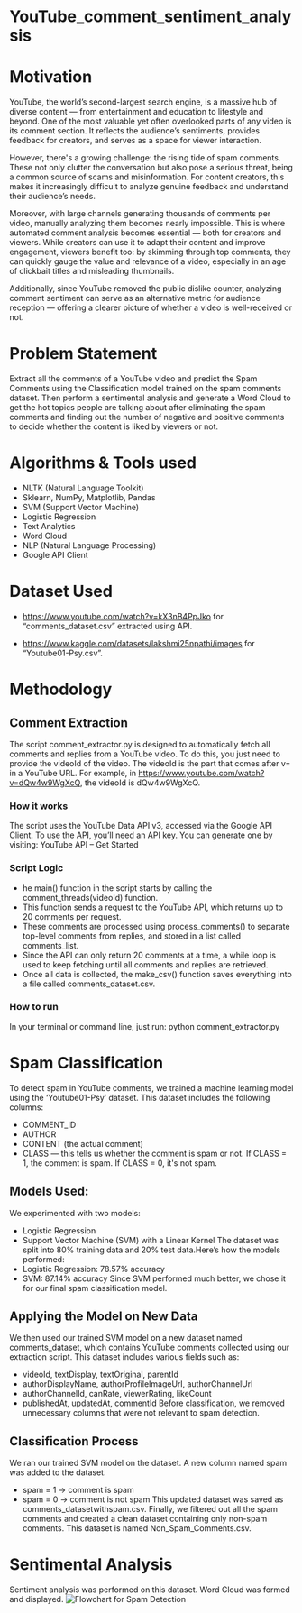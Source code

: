 # YouTube_comment_sentiment_analysis

# Motivation
YouTube, the world’s second-largest search engine, is a massive hub of diverse content — from entertainment and education to lifestyle and beyond. One of the most valuable yet often overlooked parts of any video is its comment section. It reflects the audience’s sentiments, provides feedback for creators, and serves as a space for viewer interaction.

However, there's a growing challenge: the rising tide of spam comments. These not only clutter the conversation but also pose a serious threat, being a common source of scams and misinformation. For content creators, this makes it increasingly difficult to analyze genuine feedback and understand their audience’s needs.

Moreover, with large channels generating thousands of comments per video, manually analyzing them becomes nearly impossible. This is where automated comment analysis becomes essential — both for creators and viewers. While creators can use it to adapt their content and improve engagement, viewers benefit too: by skimming through top comments, they can quickly gauge the value and relevance of a video, especially in an age of clickbait titles and misleading thumbnails.

Additionally, since YouTube removed the public dislike counter, analyzing comment sentiment can serve as an alternative metric for audience reception — offering a clearer picture of whether a video is well-received or not.

# Problem Statement
Extract all the comments of a YouTube video and predict the Spam Comments using the Classification model trained on the spam comments dataset. Then perform a sentimental analysis and generate a Word Cloud to get the hot topics people are talking about after eliminating the spam comments and finding out the number of negative and positive comments to decide whether the content is liked by viewers or not.

# Algorithms & Tools used
- NLTK (Natural Language Toolkit)
- Sklearn, NumPy, Matplotlib, Pandas
- SVM (Support Vector Machine)
- Logistic Regression
- Text Analytics
- Word Cloud
- NLP (Natural Language Processing)
- Google API Client

# Dataset Used
- https://www.youtube.com/watch?v=kX3nB4PpJko for “comments_dataset.csv” extracted using API.

- https://www.kaggle.com/datasets/lakshmi25npathi/images for “Youtube01-Psy.csv”.

# Methodology
## Comment Extraction
The script comment_extractor.py is designed to automatically fetch all comments and replies from a YouTube video. To do this, you just need to provide the videoId of the video. The videoId is the part that comes after v= in a YouTube URL. For example, in https://www.youtube.com/watch?v=dQw4w9WgXcQ, the videoId is dQw4w9WgXcQ.
### How it works
The script uses the YouTube Data API v3, accessed via the Google API Client.
To use the API, you’ll need an API key. You can generate one by visiting: YouTube API – Get Started
### Script Logic
- he main() function in the script starts by calling the comment_threads(videoId) function.
- This function sends a request to the YouTube API, which returns up to 20 comments per request.
- These comments are processed using process_comments() to separate top-level comments from replies, and stored in a list called comments_list.
- Since the API can only return 20 comments at a time, a while loop is used to keep fetching until all comments and replies are retrieved.
- Once all data is collected, the make_csv() function saves everything into a file called comments_dataset.csv.
### How to run
In your terminal or command line, just run: python comment_extractor.py

# Spam Classification
To detect spam in YouTube comments, we trained a machine learning model using the ‘Youtube01-Psy’ dataset.
This dataset includes the following columns:
- COMMENT_ID
- AUTHOR
- CONTENT (the actual comment)
- CLASS — this tells us whether the comment is spam or not.
If CLASS = 1, the comment is spam. If CLASS = 0, it's not spam.
## Models Used:
We experimented with two models:
- Logistic Regression
- Support Vector Machine (SVM) with a Linear Kernel
The dataset was split into 80% training data and 20% test data.Here’s how the models performed:
- Logistic Regression: 78.57% accuracy
- SVM: 87.14% accuracy
Since SVM performed much better, we chose it for our final spam classification model.
## Applying the Model on New Data
We then used our trained SVM model on a new dataset named comments_dataset, which contains YouTube comments collected using our extraction script.
This dataset includes various fields such as:
- videoId, textDisplay, textOriginal, parentId
- authorDisplayName, authorProfileImageUrl, authorChannelUrl
- authorChannelId, canRate, viewerRating, likeCount
- publishedAt, updatedAt, commentId
Before classification, we removed unnecessary columns that were not relevant to spam detection.

## Classification Process
We ran our trained SVM model on the dataset.
A new column named spam was added to the dataset.
- spam = 1 → comment is spam
- spam = 0 → comment is not spam
This updated dataset was saved as comments_datasetwithspam.csv.
Finally, we filtered out all the spam comments and created a clean dataset containing only non-spam comments.
This dataset is named Non_Spam_Comments.csv.

# Sentimental Analysis
Sentiment analysis was performed on this dataset. Word Cloud was formed and displayed.
![Flowchart for Spam Detection](images/wordcloud_with_stopwords.png)

